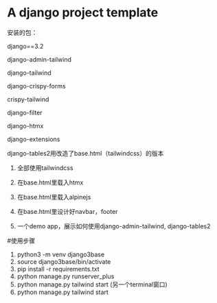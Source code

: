# A django project template

安装的包：

django==3.2

django-admin-tailwind

django-tailwind

django-crispy-forms

crispy-tailwind

django-filter

django-htmx

django-extensions




django-tables2用改造了base.html（tailwindcss）的版本



1. 全部使用tailwindcss 

2. 在base.html里载入htmx

3. 在base.html里载入alpinejs

4. 在base.html里设计好navbar，footer

5. 一个demo app，展示如何使用django-admin-tailwind, django-tables2

   
#使用步骤
1. python3 -m venv django3base
2. source django3base/bin/activate
3. pip install -r requirements.txt
4. python manage.py runserver_plus
5. python manage.py tailwind start  (另一个terminal窗口)
6. python manage.py tailwind start




